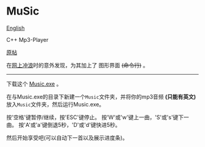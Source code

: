 # MuSic

[English](https://github.com/Lirzh/Music/blob/main/README-en.md)  

C++ Mp3-Player

[原帖](https://www.cnblogs.com/fox-nest/p/13216655.html)  

在[网上冲浪](https://www.cnblogs.com/fox-nest/p/13216655.html)时的意外发现，为其加上了   图形界面 ~~(命令行)~~  。

------

下载这个 [Music.exe](https://github.com/Lirzh/Music/releases/download/Begin_End/Music.exe) 。

在与Music.exe的目录下新建一个`Music`文件夹，并将你的mp3音频 **(只能有英文)** 放入`Music`文件夹，然后运行Music.exe。

按'空格'键暂停/继续，按'ESC'键停止。
按'W'或'w'键上一曲，'S'或's'键下一曲。
按'A'或'a'键倒退5秒，'D'或'd'键快进5秒。

然后开始享受吧(可以自动下一首以及展示进度条)。
